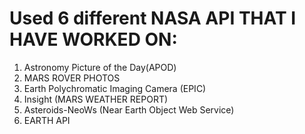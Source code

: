 # Used 6 different NASA API THAT I HAVE WORKED ON:
1. Astronomy Picture of the Day(APOD)
2. MARS ROVER PHOTOS
3. Earth Polychromatic Imaging Camera (EPIC) 
4. Insight (MARS WEATHER REPORT)
5. Asteroids-NeoWs (Near Earth Object Web Service)
6. EARTH API
